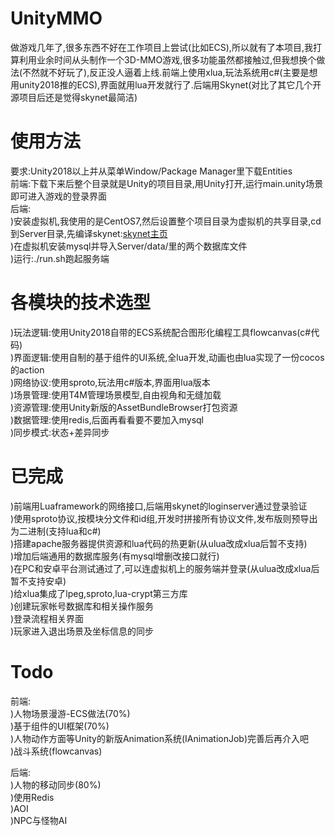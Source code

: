 # UnityMMO
做游戏几年了,很多东西不好在工作项目上尝试(比如ECS),所以就有了本项目,我打算利用业余时间从头制作一个3D-MMO游戏,很多功能虽然都接触过,但我想换个做法(不然就不好玩了),反正没人逼着上线.前端上使用xlua,玩法系统用c#(主要是想用unity2018推的ECS),界面就用lua开发就行了.后端用Skynet(对比了其它几个开源项目后还是觉得skynet最简洁)  

# 使用方法
要求:Unity2018以上并从菜单Window/Package Manager里下载Entities  
前端:下载下来后整个目录就是Unity的项目目录,用Unity打开,运行main.unity场景即可进入游戏的登录界面  
后端:  
)安装虚拟机,我使用的是CentOS7,然后设置整个项目目录为虚拟机的共享目录,cd到Server目录,先编译skynet:[skynet主页](https://github.com/cloudwu/skynet "skynet主页")  
)在虚拟机安装mysql并导入Server/data/里的两个数据库文件  
)运行:./run.sh跑起服务端  

# 各模块的技术选型
)玩法逻辑:使用Unity2018自带的ECS系统配合图形化编程工具flowcanvas(c#代码)  
)界面逻辑:使用自制的基于组件的UI系统,全lua开发,动画也由lua实现了一份cocos的action  
)网络协议:使用sproto,玩法用c#版本,界面用lua版本  
)场景管理:使用T4M管理场景模型,自由视角和无缝加载  
)资源管理:使用Unity新版的AssetBundleBrowser打包资源  
)数据管理:使用redis,后面再看看要不要加入mysql  
)同步模式:状态+差异同步  

# 已完成
)前端用Luaframework的网络接口,后端用skynet的loginserver通过登录验证  
)使用sproto协议,按模块分文件和id组,开发时拼接所有协议文件,发布版则预导出为二进制(支持lua和c#)  
)搭建apache服务器提供资源和lua代码的热更新(从ulua改成xlua后暂不支持)  
)增加后端通用的数据库服务(有mysql增删改接口就行)  
)在PC和安卓平台测试通过了,可以连虚拟机上的服务端并登录(从ulua改成xlua后暂不支持安卓)  
)给xlua集成了lpeg,sproto,lua-crypt第三方库  
)创建玩家帐号数据库和相关操作服务  
)登录流程相关界面    
)玩家进入退出场景及坐标信息的同步  

# Todo
前端:   
)人物场景漫游-ECS做法(70%)  
)基于组件的UI框架(70%)  
)人物动作方面等Unity的新版Animation系统(IAnimationJob)完善后再介入吧  
)战斗系统(flowcanvas)  

后端:  
)人物的移动同步(80%)  
)使用Redis  
)AOI  
)NPC与怪物AI  
